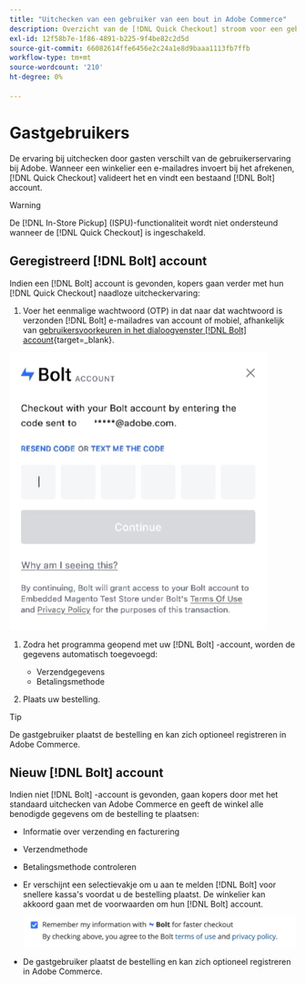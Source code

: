 ```yaml
---
title: "Uitchecken van een gebruiker van een bout in Adobe Commerce"
description: Overzicht van de [!DNL Quick Checkout] stroom voor een gebruiker van de Bolt in Adobe Commerce.
exl-id: 12f58b7e-1f86-4891-b225-9f4be82c2d5d
source-git-commit: 66082614ffe6456e2c24a1e8d9baaa1113fb7ffb
workflow-type: tm+mt
source-wordcount: '210'
ht-degree: 0%

---
```


# Gastgebruikers

De ervaring bij uitchecken door gasten verschilt van de gebruikerservaring bij Adobe. Wanneer een winkelier een e-mailadres invoert bij het afrekenen, [!DNL Quick Checkout] valideert het en vindt een bestaand [!DNL Bolt] account.

>[!WARNING]
>
> De [!DNL In-Store Pickup] (ISPU)-functionaliteit wordt niet ondersteund wanneer de [!DNL Quick Checkout] is ingeschakeld.

## Geregistreerd [!DNL Bolt] account

Indien een [!DNL Bolt] account is gevonden, kopers gaan verder met hun [!DNL Quick Checkout] naadloze uitcheckervaring:

1. Voer het eenmalige wachtwoord (OTP) in dat naar dat wachtwoord is verzonden [!DNL Bolt] e-mailadres van account of mobiel, afhankelijk van [gebruikersvoorkeuren in het dialoogvenster [!DNL Bolt] account](https://help.bolt.com/shoppers/account/account-settings/#how-to-set-preferred-login-method){target=_blank}.

![Pop-up OTP](assets/pop-up.png)

1. Zodra het programma geopend met uw [!DNL Bolt] -account, worden de gegevens automatisch toegevoegd:

   - Verzendgegevens
   - Betalingsmethode

1. Plaats uw bestelling.

>[!TIP]
>
> De gastgebruiker plaatst de bestelling en kan zich optioneel registreren in Adobe Commerce.

## Nieuw [!DNL Bolt] account

Indien niet [!DNL Bolt] -account is gevonden, gaan kopers door met het standaard uitchecken van Adobe Commerce en geeft de winkel alle benodigde gegevens om de bestelling te plaatsen:

- Informatie over verzending en facturering
- Verzendmethode
- Betalingsmethode controleren
- Er verschijnt een selectievakje om u aan te melden [!DNL Bolt] voor snellere kassa&#39;s voordat u de bestelling plaatst. De winkelier kan akkoord gaan met de voorwaarden om hun [!DNL Bolt] account.

   ![Herinneren [!DNL Bolt]](assets/checkbox-remember-bolt.png)

- De gastgebruiker plaatst de bestelling en kan zich optioneel registreren in Adobe Commerce.
